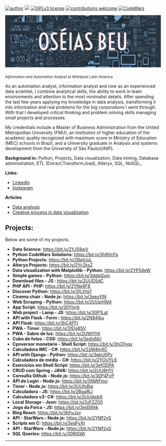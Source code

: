 [![author](https://img.shields.io/badge/author-oseiasbeu-red.svg)](https://www.linkedin.com/in/oseiasbeu/) [![](https://img.shields.io/badge/python-3.7+-blue.svg)](https://www.python.org/downloads/release/python-365/) [![GPLv3 license](https://img.shields.io/badge/License-GPLv3-blue.svg)](http://perso.crans.org/besson/LICENSE.html) [![contributions welcome](https://img.shields.io/badge/contributions-welcome-brightgreen.svg?style=flat)](https://github.com/OseiasBeu)
[![CodeWars](https://www.codewars.com/users/OseiasBeu/badges/small)](https://www.codewars.com/users/OseiasBeu)
<p align="center">
  <img src="BannerPotifolio.png" >
</p>

<sub>*Information and Automation Analyst* at Whirlpool Latin America</sub>

As an automation analyst, information analyst and now as an experienced data scientist, I combine analytical skills, the ability to work in team environments and attention to the most minimalist details. After spending the last few years applying my knowledge in data analysis, transforming it into information and real problems for the big corporations I went through. With that I developed critical thinking and problem solving skills managing small projects and processes.

My credentials include a Master of Business Administration from the United Metropolitan University (FMU), an institution of higher education of the academic quality recognized with maximum score in Ministry of Education (MEC) schools in Brazil, and a University graduate in Analysis and systems development from the University of São Paulo(UNIP).

**Background in:** Python, Projects, Data visualization, Data mining, Database administration, ETL (Extract,Transform,load), Alteryx, SQL, NoSQL,.

**Links:**
* [LinkedIn](https://www.linkedin.com/in/oseiasbeu/)
* [Instagram](https://www.instagram.com/oseias.beu/)

**Articles**
* [Data analysis](https://www.linkedin.com/pulse/an%C3%A1lise-de-dados-os%C3%A9ias-beu/)
* [Creative process in data visualization](https://www.linkedin.com/pulse/processo-criativo-na-exibi%C3%A7%C3%A3o-dos-dados-os%C3%A9ias-beu/)
## Projects:
Below are some of my projects:

* **Data Science:** https://bit.ly/2YJ58wV
* **Python CodeWars Solutions:** https://bit.ly/3h9VcFa
* **Python Projects:** https://bit.ly/2BeIUuL
* **Alteryx Projects:** https://bit.ly/2Yc2ksZ
* **Data visualization with Matplotlib - Python:** https://bit.ly/2YP54eW
* **Simple games - Python:** https://bit.ly/3ddqQym
* **Download files - JS :** https://bit.ly/2UUDSdC
* **PHP API - PHP:** https://bit.ly/2YNe9F8
* **Discover Python:** https://bit.ly/3fLVtg7
* **Cinema chair - Node.js:** https://bit.ly/3eeuYiN
* **Web Scraping - Python:** https://bit.ly/2UUpHW4
* **App Script:** https://bit.ly/30YIvrb
* **Web project - Lamp - JS:** https://bit.ly/30P1Lat
* **API with Flask - Form :** https://bit.ly/2N94jbu
* **API Flask:** https://bit.ly/3hC4FFt
* **PWA - Timer:** https://bit.ly/3fDg85V
* **PWA - Sabre de luz:** https://bit.ly/2UWlYHt
* **Cubo de fotos - CSS:** https://bit.ly/3edniNU
* **Cpnversor monetário - Shell Script:** https://bit.ly/3hCFnqx
* **Calculadora IMC - C#:** https://bit.ly/2zM4mXC
* **API with Django - Python:** https://bit.ly/3ebU0Pv
* **Calculadora de média - C#:** https://bit.ly/2YOUYL6
* **Exercícios em Shell Script:** https://bit.ly/3efODPA
* **CRUD com Spring - JAVA:** https://bit.ly/2UU8H1Y
* **Consulta Github - Node.js:** https://bit.ly/30P4FvP
* **API de Login - Node.js:** https://bit.ly/3fAWFmo
* **Timer - Node.js:** https://bit.ly/2UUfoBw
* **Calculadora - JS:** https://bit.ly/2BgaRlJ
* **Calculadora v3- C#:** https://bit.ly/2UUdwbX
* **Local Storage - Json:** https://bit.ly/2zFZZ00
* **Jogo da Forca - JS:** https://bit.ly/3edS6hk
* **Blog React:** https://bit.ly/3hFuJzy
* **API - StarWars - Node.js:** https://bit.ly/2YMf2xS
* **Scripts em C:** https://bit.ly/3edFyXt
* **API - StarWars - Node.js:** https://bit.ly/2YMf2xS
* **SQL Queries:** https://bit.ly/30RtSWl

---




